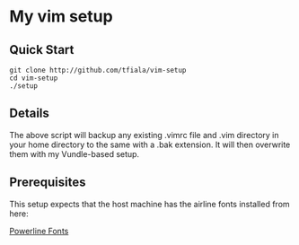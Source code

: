 # My vim setup

## Quick Start 
```
git clone http://github.com/tfiala/vim-setup
cd vim-setup
./setup
```

## Details

The above script will backup any existing .vimrc file and .vim directory in
your home directory to the same with a .bak extension.  It will then overwrite
them with my Vundle-based setup.

## Prerequisites

This setup expects that the host machine has the airline fonts installed
from here:

[Powerline Fonts](https://github.com/powerline/fonts)


